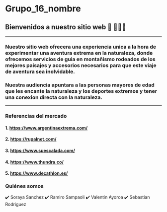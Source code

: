 # Grupo_16_nombre
## Bienvenidos a nuestro sitio web 👋 👩🏾‍💻 
***
### Nuestro sitio web ofrecera una experiencia unica a la hora de experimentar una aventura extrema en la naturaleza, donde ofrecemos servicios de guia en montañismo rodeados de los mejores paisajes y accesorios necesarios para que este viaje de aventura sea inolvidable. 

### Nuestra audiencia apuntara a las personas mayores de edad que les encante la naturaleza y los deportes extremos y tener una conexion directa con la naturaleza. 
***
### Referencias del mercado 

#### 1. https://www.argentinaextrema.com/
#### 2. https://rupalnet.com/
#### 3. https://www.suescalada.com/
#### 4. https://www.thundra.co/
#### 5. https://www.decathlon.es/

### Quiénes somos

✔️ Soraya Sanchez 
✔️ Ramiro Sampaoli
✔️ Valentin Ayoroa
✔️ Sebastian Rodriguez 
